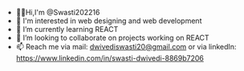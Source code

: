 * 👋🏻Hi,I'm @Swasti202216
* 👀 I'm interested in web designing and web development
* 🌱 I’m currently learning REACT
* 💞️ I’m looking to collaborate on projects working on REACT
* 📫 Reach me via mail: dwivediswasti20@gmail.com or via linkedIn: https://www.linkedin.com/in/swasti-dwivedi-8869b7206
